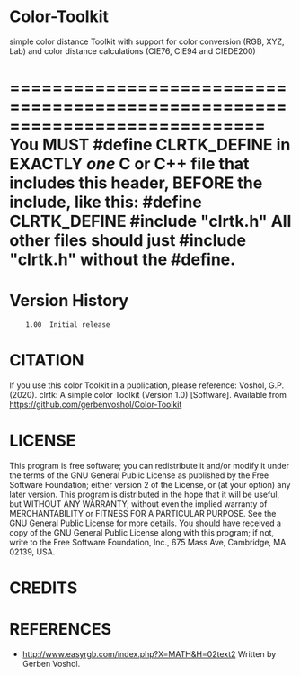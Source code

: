 # Color-Toolkit
simple color distance Toolkit with support for color conversion (RGB, XYZ, Lab) and color distance calculations (CIE76, CIE94 and CIEDE200)

 ============================================================================
	 You MUST
			#define CLRTK_DEFINE
	 in EXACTLY _one_ C or C++ file that includes this header, BEFORE the
	 include, like this:
			#define CLRTK_DEFINE
			#include "clrtk.h"
	 All other files should just #include "clrtk.h" without the #define.
 ============================================================================
 
 # Version History
		1.00  Initial release

# CITATION
 If you use this color Toolkit in a publication, please reference:
 Voshol, G.P. (2020). clrtk: A simple color Toolkit (Version 1.0) [Software]. 
 Available from https://github.com/gerbenvoshol/Color-Toolkit
 
# LICENSE
 This program is free software; you can redistribute it and/or modify
 it under the terms of the GNU General Public License as published by
 the Free Software Foundation; either version 2 of the License, or
 (at your option) any later version.
 This program is distributed in the hope that it will be useful,
 but WITHOUT ANY WARRANTY; without even the implied warranty of
 MERCHANTABILITY or FITNESS FOR A PARTICULAR PURPOSE.  See the
 GNU General Public License for more details.
 You should have received a copy of the GNU General Public License
 along with this program; if not, write to the Free Software
 Foundation, Inc., 675 Mass Ave, Cambridge, MA 02139, USA.
# CREDITS
# REFERENCES
 - http://www.easyrgb.com/index.php?X=MATH&H=02text2
  Written by Gerben Voshol.
